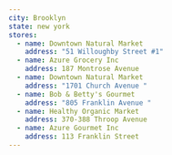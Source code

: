 ```yaml
---
city: Brooklyn
state: new york
stores:
  - name: Downtown Natural Market
    address: "51 Willoughby Street #1"
  - name: Azure Grocery Inc
    address: 187 Montrose Avenue
  - name: Downtown Natural Market
    address: "1701 Church Avenue "
  - name: Bob & Betty's Gourmet
    address: "805 Franklin Avenue "
  - name: Healthy Organic Market
    address: 370-388 Throop Avenue
  - name: Azure Gourmet Inc
    address: 113 Franklin Street
---
```

